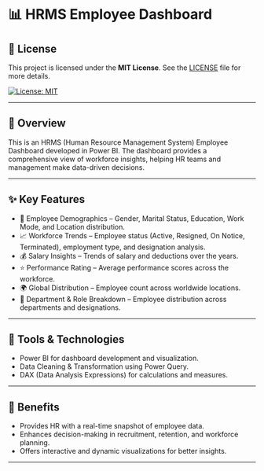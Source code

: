 # 📊 HRMS Employee Dashboard

## 📜 License
This project is licensed under the **MIT License**. See the [LICENSE](./LICENSE) file for more details.

[![License: MIT](https://img.shields.io/badge/License-MIT-yellow.svg)](https://opensource.org/licenses/MIT)


---

## 📌 Overview
This is an HRMS (Human Resource Management System) Employee Dashboard developed in Power BI.
The dashboard provides a comprehensive view of workforce insights, helping HR teams and management make data-driven decisions.

---

## ✨ Key Features

- 👥 Employee Demographics – Gender, Marital Status, Education, Work Mode, and Location distribution.
- 📈 Workforce Trends – Employee status (Active, Resigned, On Notice, Terminated), employment type, and designation analysis.
- 💰 Salary Insights – Trends of salary and deductions over the years.
- ⭐ Performance Rating – Average performance scores across the workforce.
- 🌍 Global Distribution – Employee count across worldwide locations.
- 🏢 Department & Role Breakdown – Employee distribution across departments and designations.

---

## 🔧 Tools & Technologies
- Power BI for dashboard development and visualization.
- Data Cleaning & Transformation using Power Query.
- DAX (Data Analysis Expressions) for calculations and measures.

---

## 🚀 Benefits

- Provides HR with a real-time snapshot of employee data.
- Enhances decision-making in recruitment, retention, and workforce planning.
- Offers interactive and dynamic visualizations for better insights.

---
